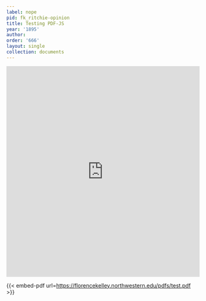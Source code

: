 ```yaml
---
label: nope
pid: fk_ritchie-opinion
title: Testing PDF-JS
year: '1895'
author:
order: '666'
layout: single
collection: documents
---
```


<iframe src="https://northwestern.app.box.com/embed/s/m8i5crls73cut75b82snv97t64vx3r6h?sortColumn=date&view=list" width="100%" height="550" frameborder="0" allowfullscreen webkitallowfullscreen msallowfullscreen></iframe>


{{< embed-pdf url=https://florencekelley.northwestern.edu/pdfs/test.pdf >}}